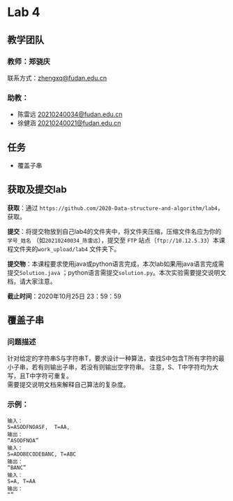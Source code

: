 # Lab 4

## 教学团队
### 教师：郑骁庆
联系方式：[zhengxq@fudan.edu.cn](http://zhengxq@fudan.edu.cn)
### 助教：
- 陈雷远 [20210240034@fudan.edu.cn](http://20210240034@fudan.edu.cn) 
- 徐健涵 [20210240021@fudan.edu.cn](http://20210240021@fudan.edu.cn) 


## 任务

- 覆盖子串

## 获取及提交lab

**获取**：通过 `https://github.com/2020-Data-structure-and-algorithm/lab4`，获取。

**提交**：将提交物放到自己lab4的文件夹中，将文件夹压缩，压缩文件名应为你的 `学号_姓名` （如`20210240034_陈雷远`），提交至 `FTP` 站点（`ftp://10.12.5.33`）本课程文件夹的`work_upload/lab4` 文件夹下。

**提交物**：本课程要求使用java或python语言完成，本次lab如果用java语言完成需提交`Solution.java` ；python语言需提交`solution.py`。本次实验需要提交说明文档，请大家注意。

**截止时间**：2020年10月25日 23：59：59

## 覆盖子串
### 问题描述
针对给定的字符串S与字符串T，要求设计一种算法，查找S中包含T所有字符的最小子串，若有则输出子串，若没有则输出空字符串。
注意，S、T中字符均为大写，且T中字符可重复。\
需要提交说明文档来解释自己算法的复杂度。

### 示例：
```
输入：
S=ASODFNOASF,  T=AA,
输出：
“ASODFNOA”
输入：
S=ADOBECODEBANC, T=ABC
输出：
“BANC”
输入：
S=A, T=AA
输出：
“”

 ```
